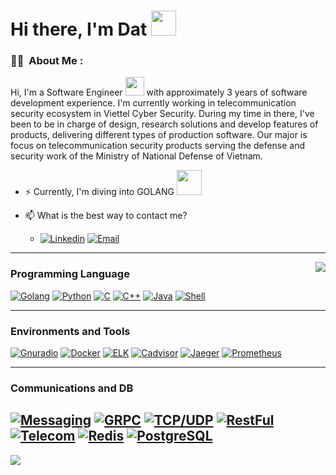 

# Hi there, I'm Dat <img src="https://media.giphy.com/media/hvRJCLFzcasrR4ia7z/giphy.gif" width="40" />


### :man_technologist: &nbsp;About Me :

Hi, I'm a Software Engineer <img src="https://media.giphy.com/media/WUlplcMpOCEmTGBtBW/giphy.gif" width="30"> with approximately 3 years of software development experience. I'm currently working in telecommunication security ecosystem in Viettel Cyber Security. During my time in there, I've been to be in charge of design, research solutions and develop features of products, delivering different types of production software. Our major is focus on telecommunication security products serving the defense and security work of the Ministry of National Defense of Vietnam.        

- ⚡ Currently, I'm diving into GOLANG <img src="https://media.giphy.com/media/PhTSmzCqkliqIJ9ZtZ/giphy.gif" width="40" />
 
- 📫 What is the best way to contact me?  

    - [![Linkedin](https://img.shields.io/badge/Linkedin-0077B5?style=for-the-badge&logo=linkedin&logoColor=white)](https://www.linkedin.com/in/%C4%91%E1%BA%A1t-%C4%91%E1%BA%B7ng-99b76014b/) [![Email](https://img.shields.io/badge/Email-EA4335?style=for-the-badge&logo=gmail&logoColor=white)](mailto:dangquocdat97@gmail.com)

---------------------------
 <img align="right" src="https://github-readme-stats.vercel.app/api/top-langs/?username=dangquocdat97&layout=compact&lang-count=8&show_icons=true&theme=vision-friendly-dark"/>

### Programming Language
[![Golang](https://img.shields.io/badge/Go-00ADD8?style=for-the-badge&logo=go&logoColor=white)]()
[![Python](https://img.shields.io/badge/Python-3776AB?style=for-the-badge&logo=python&logoColor=white)]()
[![C](https://img.shields.io/badge/c-00ADD8?style=for-the-badge&logo=c&logoColor=black)]()
[![C++](https://img.shields.io/badge/c++-3776AB?style=for-the-badge&logo=c++)]()
[![Java](https://img.shields.io/badge/Java-FF6F00?style=for-the-badge&logo=java&logoColor=white)]()
[![Shell](https://img.shields.io/badge/Shell-3776AB?style=for-the-badge&logo=shell&logoColor=white)]()


---------------------------
### Environments and Tools
[![Gnuradio](https://img.shields.io/badge/gnuradio-000000?style=for-the-badge&logo=gnuradio&logoColor=white)]()
[![Docker](https://img.shields.io/badge/docker-150458?style=for-the-badge&logo=docker&logoColor=white)]()
[![ELK](https://img.shields.io/badge/ELK-8CAAE6?style=for-the-badge&logo=ELK&logoColor=white)]()
[![Cadvisor](https://img.shields.io/badge/cadvisor-F7931E?style=for-the-badge&logo=cadvisor&logoColor=white)]()
[![Jaeger](https://img.shields.io/badge/Jaeger-FF6F00?style=for-the-badge&logo=jaeger&logoColor=white)]()
[![Prometheus](https://img.shields.io/badge/Prometheus-E25A1C?style=for-the-badge&logo=prometheus&logoColor=white)]()

---------------------------
### Communications and DB
[![Messaging](https://img.shields.io/badge/messaging-61DAFB?style=for-the-badge&logo=messaging&logoColor=black)]()
[![GRPC](https://img.shields.io/badge/grpc-02569B?style=for-the-badge&logo=grpc&logoColor=white)]()
[![TCP/UDP](https://img.shields.io/badge/tcp/udp-4EA94B?style=for-the-badge&logo=tcp/udp&logoColor=white)]()
[![RestFul](https://img.shields.io/badge/restful-F7931E?style=for-the-badge&logo=restful&logoColor=white)]()
[![Telecom](https://img.shields.io/badge/Telecom-FF6F00?style=for-the-badge&logo=telecom&logoColor=white)]()
[![Redis](https://img.shields.io/badge/Redis-764ABC?style=for-the-badge&logo=redis&logoColor=white)]()
[![PostgreSQL](https://img.shields.io/badge/PostgreSQL-E25A1C?style=for-the-badge&logo=postgresql&logoColor=white)]()
---------------------------



<img src="https://imgur.com/rilHVxA.png"/> 



